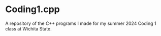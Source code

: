 # Coding1.cpp
A repository of the C++ programs I made for my summer 2024 Coding 1 class at Wichita State.
